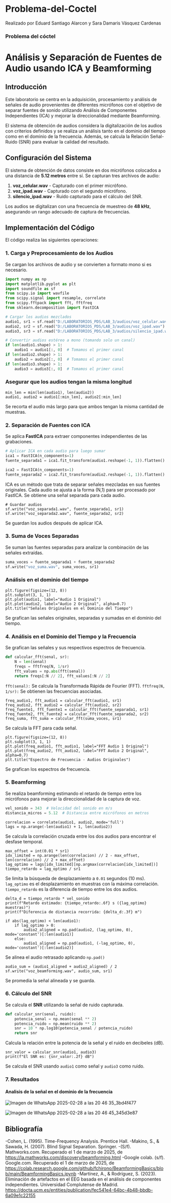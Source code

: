 # Problema-del-Coctel
Realizado por Eduard Santiago Alarcon y Sara Damaris Vásquez Cardenas
### Problema del cóctel
# Análisis y Separación de Fuentes de Audio usando ICA y Beamforming

## Introducción

Este laboratorio se centra en la adquisición, procesamiento y análisis de señales de audio provenientes de diferentes micrófonos con el objetivo de separar fuentes de sonido utilizando Análisis de Componentes Independientes (ICA) y mejorar la direccionalidad mediante Beamforming. 

El sistema de obtención de audios considera la digitalización de los audios con criterios definidos y se realiza un análisis tanto en el dominio del tiempo como en el dominio de la frecuencia. Además, se calcula la Relación Señal-Ruido (SNR) para evaluar la calidad del resultado.

## Configuración del Sistema

El sistema de obtención de datos consiste en dos micrófonos colocados a una distancia de **5.12 metros** entre sí. Se capturan tres archivos de audio:
1. **voz_celular.wav** - Capturado con el primer micrófono.
2. **voz_ipad.wav** - Capturado con el segundo micrófono.
3. **silencio_ipad.wav** - Ruido capturado para el cálculo del SNR.

Los audios se digitalizan con una frecuencia de muestreo de **48 kHz**, asegurando un rango adecuado de captura de frecuencias. 

## Implementación del Código

El código realiza las siguientes operaciones:

### 1. Carga y Preprocesamiento de los Audios

Se cargan los archivos de audio y se convierten a formato mono si es necesario.
```python
import numpy as np
import matplotlib.pyplot as plt
import soundfile as sf
from scipy.io import wavfile
from scipy.signal import resample, correlate
from scipy.fftpack import fft, fftfreq
from sklearn.decomposition import FastICA

# Cargar los audios mezclados
audio1, sr1 = sf.read("D:/LABORATORIOS_PDS/LAB_3/audios/voz_celular.wav")  # Primer micrófono
audio2, sr2 = sf.read("D:/LABORATORIOS_PDS/LAB_3/audios/voz_ipad.wav")  # Segundo micrófono
audio3, sr3 = sf.read("D:/LABORATORIOS_PDS/LAB_3/audios/silencio_ipad.wav")

# Convertir audios estéreo a mono (tomando solo un canal)
if len(audio1.shape) > 1:
    audio1 = audio1[:, 0]  # Tomamos el primer canal
if len(audio2.shape) > 1:
    audio2 = audio2[:, 0]  # Tomamos el primer canal
if len(audio3.shape) > 1:
    audio3 = audio3[:, 0]  # Tomamos el primer canal
```

### Asegurar que los audios tengan la misma longitud
```
min_len = min(len(audio1), len(audio2))
audio1, audio2 = audio1[:min_len], audio2[:min_len]
```
Se recorta el audio más largo para que ambos tengan la misma cantidad de muestras.

### 2. Separación de Fuentes con ICA

Se aplica **FastICA** para extraer componentes independientes de las grabaciones.
```python
# Aplicar ICA en cada audio para luego sumar
ica1 = FastICA(n_components=1)
fuente_separada1 = ica1.fit_transform(audio1.reshape(-1, 1)).flatten()

ica2 = FastICA(n_components=1)
fuente_separada2 = ica2.fit_transform(audio2.reshape(-1, 1)).flatten()
```
ICA es un método que trata de separar señales mezcladas en sus fuentes originales.
Cada audio se ajusta a la forma (N,1) para ser procesado por FastICA.
Se obtiene una señal separada para cada audio.
```
# Guardar audios 
sf.write("voz_separada1.wav", fuente_separada1, sr1)
sf.write("voz_separada2.wav", fuente_separada2, sr2)
```
Se guardan los audios después de aplicar ICA.


### 3. Suma de Voces Separadas

Se suman las fuentes separadas para analizar la combinación de las señales extraídas.
```python
suma_voces = fuente_separada1 + fuente_separada2
sf.write("voz_suma.wav", suma_voces, sr1)
```
### Análisis en el dominio del tiempo

```
plt.figure(figsize=(12, 8))
plt.subplot(3, 1, 1)
plt.plot(audio1, label="Audio 1 Original")
plt.plot(audio2, label="Audio 2 Original", alpha=0.7)
plt.title("Señales Originales en el Dominio del Tiempo")
```
Se grafican las señales originales, separadas y sumadas en el dominio del tiempo.

### 4. Análisis en el Dominio del Tiempo y la Frecuencia

Se grafican las señales y sus respectivos espectros de frecuencia.
```python
def calcular_fft(senal, sr):
    N = len(senal)
    freqs = fftfreq(N, 1/sr)
    fft_values = np.abs(fft(senal))
    return freqs[:N // 2], fft_values[:N // 2]
```
`fft(senal):` Se calcula la Transformada Rápida de Fourier (FFT).
`fftfreq(N, 1/sr):` Se obtienen las frecuencias asociadas.

```
freq_audio1, fft_audio1 = calcular_fft(audio1, sr1)
freq_audio2, fft_audio2 = calcular_fft(audio2, sr2)
freq_fuente1, fft_fuente1 = calcular_fft(fuente_separada1, sr1)
freq_fuente2, fft_fuente2 = calcular_fft(fuente_separada2, sr2)
freq_suma, fft_suma = calcular_fft(suma_voces, sr1)
```
Se calcula la FFT para cada señal.

```
plt.figure(figsize=(12, 8))
plt.subplot(3, 1, 1)
plt.plot(freq_audio1, fft_audio1, label="FFT Audio 1 Original")
plt.plot(freq_audio2, fft_audio2, label="FFT Audio 2 Original", alpha=0.7)
plt.title("Espectro de Frecuencia - Audios Originales")
```
Se grafican los espectros de frecuencia.


### 5. Beamforming

Se realiza beamforming estimando el retardo de tiempo entre los micrófonos para mejorar la direccionalidad de la captura de voz.
```python
vel_sonido = 343  # Velocidad del sonido en m/s
distancia_micros = 5.12  # Distancia entre micrófonos en metros
````
```
correlacion = correlate(audio1, audio2, mode='full')
lags = np.arange(-len(audio1) + 1, len(audio2))
```
Se calcula la correlación cruzada entre los dos audios para encontrar el desfase temporal.

```
max_offset = int(0.01 * sr1)
idx_limited = np.arange(len(correlacion) // 2 - max_offset, len(correlacion) // 2 + max_offset)
lag_optimo = lags[idx_limited][np.argmax(correlacion[idx_limited])]
tiempo_retardo = lag_optimo / sr1
```
Se limita la búsqueda de desplazamiento a `0.01` segundos (10 ms).
`lag_optimo` es el desplazamiento en muestras con la máxima correlación.
`tiempo_retardo` es la diferencia de tiempo entre los dos audios.
```
delta_d = tiempo_retardo * vel_sonido  
print(f"Retardo estimado: {tiempo_retardo:.6f} s ({lag_optimo} muestras)")
print(f"Diferencia de distancia recorrida: {delta_d:.3f} m")
```
```
if abs(lag_optimo) < len(audio1):  
    if lag_optimo > 0:
        audio2_aligned = np.pad(audio2, (lag_optimo, 0), mode='constant')[:len(audio1)]
    else:
        audio1_aligned = np.pad(audio1, (-lag_optimo, 0), mode='constant')[:len(audio2)]
```
Se alinea el audio retrasado aplicando `np.pad()`

```
audio_sum = (audio1_aligned + audio2_aligned) / 2
sf.write("voz_beamforming.wav", audio_sum, sr1)
```
Se promedia la señal alineada y se guarda.


### 6. Cálculo del SNR

Se calcula el **SNR** utilizando la señal de ruido capturada.
```python
def calcular_snr(senal, ruido):
    potencia_senal = np.mean(senal ** 2)
    potencia_ruido = np.mean(ruido ** 2)
    snr = 10 * np.log10(potencia_senal / potencia_ruido)
    return snr
```
Calcula la relación entre la potencia de la señal y el ruido en decibeles (dB).

```
snr_valor = calcular_snr(audio1, audio3)
print(f"El SNR es: {snr_valor:.2f} dB")
```
Se calcula el SNR usando `audio1` como señal y `audio3` como ruido.

### 7. Resultados

#### Analisis de la señal en el dominio de la frecuencia
![Imagen de WhatsApp 2025-02-28 a las 20 46 35_3bd4f477](https://github.com/user-attachments/assets/02f0b99e-6dd5-4ee6-afe6-14e322a23ca1)

![Imagen de WhatsApp 2025-02-28 a las 20 46 45_345d3e87](https://github.com/user-attachments/assets/02dabb7f-352d-489d-a385-7fc46c08362b)



## Bibliografía
-Cohen, L. (1995). Time-Frequency Analysis. Prentice Hall.
-Makino, S., & Sawada, H. (2007). Blind Signal Separation. Springer.
-(S/f). Mathworks.com. Recuperado el 1 de marzo de 2025, de https://la.mathworks.com/discovery/beamforming.html
-Google colab. (s/f). Google.com. Recuperado el 1 de marzo de 2025, de https://colab.research.google.com/github/fchirono/BeamformingBasics/blob/main/BeamformingBasics.ipynb
-Martínez, A., & Rodríguez, S. (2023). Eliminación de artefactos en el EEG basada en el análisis de componentes independientes. Universidad Complutense de Madrid. https://docta.ucm.es/entities/publication/fec541e4-64bc-4b48-bbdb-6a09e1c22155 

